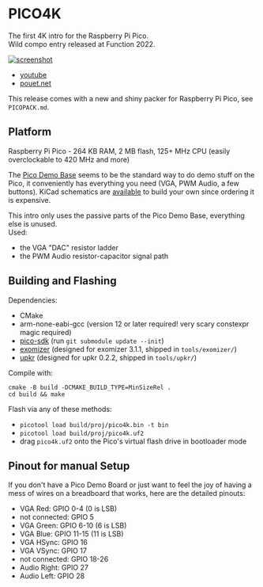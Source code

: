 # PICO4K

The first 4K intro for the Raspberry Pi Pico.  
Wild compo entry released at Function 2022.

[![screenshot](https://content.pouet.net/files/screenshots/00092/00092223.png)](https://youtu.be/p3JvfWUPL2M)

- [youtube](https://youtu.be/p3JvfWUPL2M)
- [pouet.net](https://www.pouet.net/prod.php?which=92223)

This release comes with a new and shiny packer for Raspberry Pi Pico, see
`PICOPACK.md`.

## Platform

Raspberry Pi Pico - 264 KB RAM, 2 MB flash, 125+ MHz CPU (easily overclockable
to 420 MHz and more)

The [Pico Demo Base](https://shop.pimoroni.com/products/pimoroni-pico-vga-demo-base)
seems to be the standard way to do demo stuff on the Pico, it conveniently has
everything you need (VGA, PWM Audio, a few buttons). KiCad schematics are
[available](https://datasheets.raspberrypi.org/rp2040/VGA-KiCAD.zip) to build
your own since ordering it is expensive.

This intro only uses the passive parts of the Pico Demo Base, everything else
is unused.  
Used:
- the VGA "DAC" resistor ladder
- the PWM Audio resistor-capacitor signal path

## Building and Flashing

Dependencies:

- CMake
- arm-none-eabi-gcc (version 12 or later required! very scary constexpr magic required)
- [pico-sdk](https://github.com/raspberrypi/pico-sdk) (run `git submodule update --init`)
- [exomizer](https://bitbucket.org/magli143/exomizer) (designed for exomizer 3.1.1, shipped in `tools/exomizer/`)
- [upkr](https://github.com/exoticorn/upkr) (designed for upkr 0.2.2, shipped in `tools/upkr/`)

Compile with:

```
cmake -B build -DCMAKE_BUILD_TYPE=MinSizeRel .
cd build && make
```

Flash via any of these methods:

- `picotool load build/proj/pico4k.bin -t bin`
- `picotool load build/proj/pico4k.uf2`
- drag `pico4k.uf2` onto the Pico's virtual flash drive in bootloader mode

## Pinout for manual Setup

If you don't have a Pico Demo Board or just want to feel the joy of having a
mess of wires on a breadboard that works, here are the detailed pinouts:

- VGA Red: GPIO 0-4 (0 is LSB)
- not connected: GPIO 5
- VGA Green: GPIO 6-10 (6 is LSB)
- VGA Blue: GPIO 11-15 (11 is LSB)
- VGA HSync: GPIO 16
- VGA VSync: GPIO 17
- not connected: GPIO 18-26
- Audio Right: GPIO 27
- Audio Left: GPIO 28
